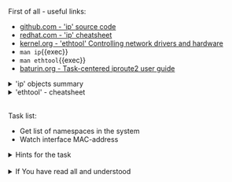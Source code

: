 First of all - useful links:

- [github.com - 'ip' source code](https://github.com/shemminger/iproute2/tree/main/ip)
- [redhat.com - 'ip' cheatsheet](https://access.redhat.com/sites/default/files/attachments/rh_ip_command_cheatsheet_1214_jcs_print.pdf)
- [kernel.org - 'ethtool' Controlling network drivers and hardware](http://www.kernel.org/pub/software/network/ethtool/)
- `man ip`{{exec}}
- `man ethtool`{{exec}}
- [baturin.org - Task-centered iproute2 user guide](https://baturin.org/docs/iproute2/)

<details><summary>'ip' objects summary</summary>
<pre>
  <strong>address</strong>    - protocol (IP or IPv6) address on a device.
  <strong>addrlabel</strong>  - label configuration for protocol address selection.
  <strong>l2tp</strong>       - tunnel ethernet over IP (L2TPv3).
  <strong>link</strong>       - network device.
  <strong>maddress</strong>   - multicast address.
  <strong>monitor</strong>    - watch for netlink messages.
  <strong>mptcp</strong>      - manage MPTCP path manager.
  <strong>mroute</strong>     - multicast routing cache entry.
  <strong>mrule</strong>      - rule in multicast routing policy database.
  <strong>neighbour</strong>  - manage ARP or NDISC cache entries.
  <strong>netns</strong>      - manage network namespaces.
  <strong>ntable</strong>     - manage the neighbor cache's operation.
  <strong>route</strong>      - routing table entry.
  <strong>rule</strong>       - rule in routing policy database.
  <strong>tcp_metrics/tcpmetrics</strong> - manage TCP Metrics.
  <strong>token</strong>      - manage tokenized interface identifiers.
  <strong>tunnel</strong>     - tunnel over IP.
  <strong>tuntap</strong>     - manage TUN/TAP devices.
  <strong>vrf</strong>        - manage virtual routing and forwarding devices.
  <strong>xfrm</strong>       - manage IPSec policies.
</pre>
</details>
<details><summary>'ethtool' - cheatsheet</summary>
<pre>
  <strong>ethtool -S &lt;interface&gt;</strong>     - statistics for the selected interface
  <strong>ethotool -P &lt;interface&gt;</strong>    - interface permanent address
  <strong>ethtool -s &lt;interface&gt; [ speed %d ]</strong>        - set interface speed
  <strong>ethtool -s &lt;interface&gt; [ autoneg on|off ]</strong>  - set interface autonegotiation
  <strong>ethtool -S &lt;interface&gt; | grep error</strong>        - get interface errors
  <strong>ethtool &lt;interface&gt;</strong>        - current settings
  <strong>ethtool --driver &lt;interface&gt;</strong>               - driver information
  <strong>ethtool --show-features &lt;interface&gt;</strong>        - all supported features
  <strong>ethtool --statistics &lt;interface&gt;</strong>           - network usage statistics
  <strong>ethtool --identify &lt;interface&gt; 10</strong>          - blink one or more LEDs on an interface for 10 seconds
  <strong>ethtool -s eth0 speed 10|100|1000 duplex half|full autoneg on|off</strong> - link speed, duplex mode, and parameter auto-negotiation
</pre>
</details><br>

Task list:
- Get list of namespaces in the system
- Watch interface MAC-address

<details><summary>Hints for the task</summary>
<pre>
<strong>Task 1:</strong>
  $ ip netns list
<br>
<strong>Task 2:</strong>
  $ ethtool -P &lt;interface&gt;
</pre>
</details>
<br>
<details><summary>If You have read all and understood</summary>
<pre>
`touch IReadAllAndUndnderstood`{{exec}}
</pre>
